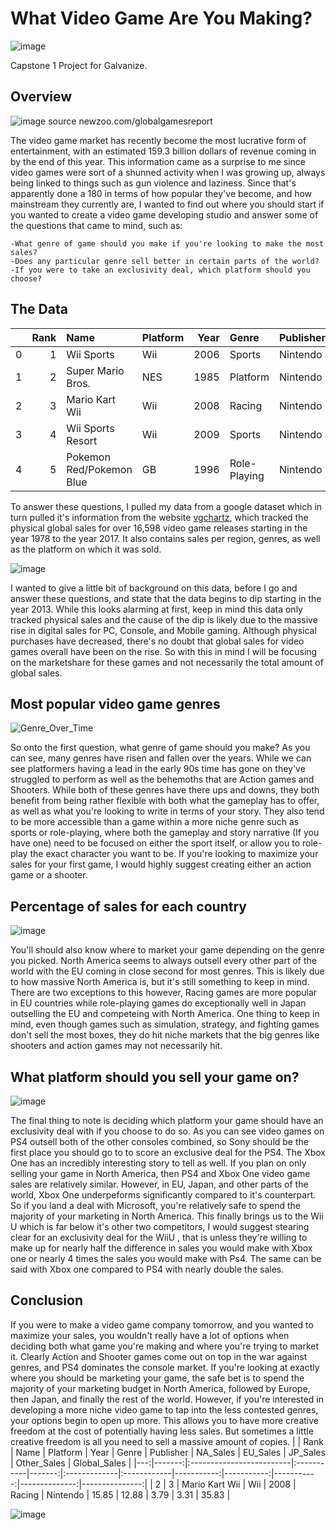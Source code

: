 # What Video Game Are You Making?
![image](images/videogames.jpg)

Capstone 1 Project for Galvanize.

## Overview

![image](images/revenue.jpg) source newzoo.com/globalgamesreport

The video game market has recently become the most lucrative form of entertainment, with an estimated 159.3 billion dollars 
of revenue coming in by the end of this year. This information came as a surprise to me since video games were sort of a shunned activity when I was growing up, always being linked to things such as gun violence and laziness. Since that's apparently done a 180 in terms of how popular they've become, and how mainstream they currently are, I wanted to find out where you should start if you wanted to create a video game developing studio and answer some of the questions that came to mind, such as:
    
    -What genre of game should you make if you're looking to make the most sales?
    -Does any particular genre sell better in certain parts of the world?
    -If you were to take an exclusivity deal, which platform should you choose?



## The Data

|    |   Rank | Name                     | Platform   |   Year | Genre        | Publisher   |   NA_Sales |   EU_Sales |   JP_Sales |   Other_Sales |   Global_Sales |
|---:|-------:|:-------------------------|:-----------|-------:|:-------------|:------------|-----------:|-----------:|-----------:|--------------:|---------------:|
|  0 |      1 | Wii Sports               | Wii        |   2006 | Sports       | Nintendo    |      41.49 |      29.02 |       3.77 |          8.46 |          82.74 |
|  1 |      2 | Super Mario Bros.        | NES        |   1985 | Platform     | Nintendo    |      29.08 |       3.58 |       6.81 |          0.77 |          40.24 |
|  2 |      3 | Mario Kart Wii           | Wii        |   2008 | Racing       | Nintendo    |      15.85 |      12.88 |       3.79 |          3.31 |          35.83 |
|  3 |      4 | Wii Sports Resort        | Wii        |   2009 | Sports       | Nintendo    |      15.75 |      11.01 |       3.28 |          2.96 |          33    |
|  4 |      5 | Pokemon Red/Pokemon Blue | GB         |   1996 | Role-Playing | Nintendo    |      11.27 |       8.89 |      10.22 |          1    |          31.38 |

To answer these questions, I pulled my data from a google dataset which in turn pulled it's information from the website [vgchartz](https://www.vgchartz.com), which tracked the physical global sales for over 16,598 video game releases starting in the year 1978 to the year 2017. It also contains sales per region, genres, as well as the platform on which it was sold.

![image](images/bar_over_time.png)

I wanted to give a little bit of background on this data, before I go and answer these questions, and state that the data begins to dip starting in the year 2013. While this looks alarming at first, keep in mind this data only tracked physical sales and the cause of the dip is likely due to the massive rise in digital sales for PC, Console, and Mobile gaming. Although physical purchases have decreased, there's no doubt that global sales for video games overall have been on the rise. So with this in mind I will be focusing on the marketshare for these games and not necessarily the total amount of global sales.

## Most popular video game genres
![Genre_Over_Time](images/gen_over_time.png)

So onto the first question, what genre of game should you make? As you can see, many genres have risen and fallen over the years. While we can see platformers having a lead in the early 90s time has gone on they've struggled to perform as well as the behemoths that are Action games and Shooters. While both of these genres have there ups and downs, they both benefit from being rather flexible with both what the gameplay has to offer, as well as what you're looking to write in terms of your story. They also tend to be more accessible than a game within a more niche genre such as sports or role-playing, where both the gameplay and story narrative (If you have one) need to be focused on either the sport itself, or allow you to role-play the exact character you want to be. If you're looking to maximize your sales for your first game, I would highly suggest creating either an action game or a shooter.


## Percentage of sales for each country
![image](images/genre.png)

You'll should also know where to market your game depending on the genre you picked. North America seems to always outsell every other part of the world with the EU coming in close second for most genres. This is likely due to how massive North America is, but it's still something to keep in mind. There are two exceptions to this however, Racing games are more popular in EU countries while role-playing games do exceptionally well in Japan outselling the EU and competeing with North America. One thing to keep in mind, even though games such as simulation, strategy, and fighting games don't sell the most boxes, they do hit niche markets that the big genres like shooters and action games may not necessarily hit.

## What platform should you sell your game on?
![image](images/platforms.png)

The final thing to note is deciding which platform your game should have an exclusivity deal with if you choose to do so. As you can see video games on PS4 outsell both of the other consoles combined, so Sony should be the first place you should go to to score an exclusive deal for the PS4. The Xbox One has an incredibly interesting story to tell as well. If you plan on only selling your game in North America, then PS4 and Xbox One video game sales are relatively similar. However, in EU, Japan, and other parts of the world, Xbox One underpeforms significantly compared to it's counterpart. So if you land a deal with Microsoft, you're relatively safe to spend the majority of your marketing in North America. This finally brings us to the Wii U which is far below it's other two competitors, I would suggest stearing clear for an exclusivity deal for the WiiU , that is unless they're willing to make up for nearly half the difference in sales you would make with Xbox one or nearly 4 times the sales you would make with Ps4. The same can be said with Xbox one compared to PS4 with nearly double the sales.

## Conclusion
If you were to make a video game company tomorrow, and you wanted to maximize your sales, you wouldn't really have a lot of options when deciding both what game you're making and where you're trying to market it. Clearly Action and Shooter games come out on top in the war against genres, and PS4 dominates the console market. If you're looking at exactly where you should be marketing your game, the safe bet is to spend the majority of your marketing budget in North America, followed by Europe, then Japan, and finally the rest of the world. However, if you're interested in developing a more niche video game to tap into the less contested genres, your options begin to open up more. This allows you to have more creative freedom at the cost of potentially having less sales. But sometimes a little creative freedom is all you need to sell a massive amount of copies.
|    |   Rank | Name                     | Platform   |   Year | Genre        | Publisher   |   NA_Sales |   EU_Sales |   JP_Sales |   Other_Sales |   Global_Sales |
|---:|-------:|:-------------------------|:-----------|-------:|:-------------|:------------|-----------:|-----------:|-----------:|--------------:|---------------:|
|  2 |      3 | Mario Kart Wii           | Wii        |   2008 | Racing       | Nintendo    |      15.85 |      12.88 |       3.79 |          3.31 |          35.83 |

![image](images/mario.jpg)